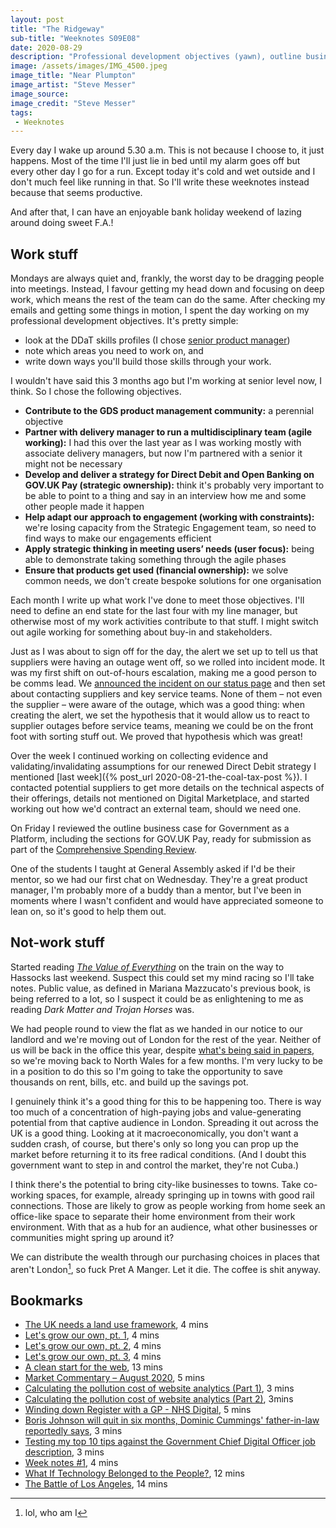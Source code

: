 ```yaml
---
layout: post
title: "The Ridgeway"
sub-title: "Weeknotes S09E08"
date: 2020-08-29
description: "Professional development objectives (yawn), outline business cases (double yawn) and the story of a successful alert."
image: /assets/images/IMG_4500.jpeg
image_title: "Near Plumpton"
image_artist: "Steve Messer"
image_source: 
image_credit: "Steve Messer"
tags:
 - Weeknotes
---
```


Every day I wake up around 5.30 a.m. This is not because I choose to, it just happens. Most of the time I'll just lie in bed until my alarm goes off but every other day I go for a run. Except today it's cold and wet outside and I don't much feel like running in that. So I'll write these weeknotes instead because that seems productive.

And after that, I can have an enjoyable bank holiday weekend of lazing around doing sweet F.A.!

## Work stuff

Mondays are always quiet and, frankly, the worst day to be dragging people into meetings. Instead, I favour getting my head down and focusing on deep work, which means the rest of the team can do the same. After checking my emails and getting some things in motion, I spent the day working on my professional development objectives. It's pretty simple: 

- look at the DDaT skills profiles (I chose [senior product manager](https://www.gov.uk/guidance/product-manager#senior-product-manager))
- note which areas you need to work on, and
- write down ways you'll build those skills through your work.

I wouldn't have said this 3 months ago but I'm working at senior level now, I think. So I chose the following objectives.

- **Contribute to the GDS product management community:** a perennial objective
- **Partner with delivery manager to run a multidisciplinary team (agile working):** I had this over the last year as I was working mostly with associate delivery managers, but now I'm partnered with a senior it might not be necessary
- **Develop and deliver a strategy for Direct Debit and Open Banking on GOV.UK Pay (strategic ownership):** think it's probably very important to be able to point to a thing and say in an interview how me and some other people made it happen
- **Help adapt our approach to engagement (working with constraints):** we're losing capacity from the Strategic Engagement team, so need to find ways to make our engagements efficient
- **Apply strategic thinking in meeting users’ needs (user focus):** being able to demonstrate taking something through the agile phases
- **Ensure that products get used (financial ownership):** we solve common needs, we don't create bespoke solutions for one organisation

Each month I write up what work I've done to meet those objectives. I'll need to define an end state for the last four with my line manager, but otherwise most of my work activities contribute to that stuff. I might switch out agile working for something about buy-in and stakeholders.

Just as I was about to sign off for the day, the alert we set up to tell us that suppliers were having an outage went off, so we rolled into incident mode. It was my first shift on out-of-hours escalation, making me a good person to be comms lead. We [announced the incident on our status page](https://payments.statuspage.io/incidents/b783chyng0y7) and then set about contacting suppliers and key service teams. None of them – not even the supplier – were aware of the outage, which was a good thing: when creating the alert, we set the hypothesis that it would allow us to react to supplier outages before service teams, meaning we could be on the front foot with sorting stuff out. We proved that hypothesis which was great!

Over the week I continued working on collecting evidence and validating/invalidating assumptions for our renewed Direct Debit strategy I mentioned [last week]({% post_url 2020-08-21-the-coal-tax-post %}). I contacted potential suppliers to get more details on the technical aspects of their offerings, details not mentioned on Digital Marketplace, and started working out how we'd contract an external team, should we need one.

On Friday I reviewed the outline business case for Government as a Platform, including the sections for GOV.UK Pay, ready for submission as part of the [Comprehensive Spending Review](https://www.gov.uk/government/news/chancellor-launches-comprehensive-spending-review).

One of the students I taught at General Assembly asked if I'd be their mentor, so we had our first chat on Wednesday. They're a great product manager, I'm probably more of a buddy than a mentor, but I've been in moments where I wasn't confident and would have appreciated someone to lean on, so it's good to help them out.

## Not-work stuff

Started reading [_The Value of Everything_](https://marianamazzucato.com/publications/books/value-of-everything/) on the train on the way to Hassocks last weekend. Suspect this could set my mind racing so I'll take notes. Public value, as defined in Mariana Mazzucato's previous book, is being referred to a lot, so I suspect it could be as enlightening to me as reading _Dark Matter and Trojan Horses_ was.

We had people round to view the flat as we handed in our notice to our landlord and we're moving out of London for the rest of the year. Neither of us will be back in the office this year, despite [what's being said in papers](https://www.telegraph.co.uk/news/2020/08/27/go-back-work-risk-losing-job-major-drive-launched-get-people/), so we're moving back to North Wales for a few months. I'm very lucky to be in a position to do this so I'm going to take the opportunity to save thousands on rent, bills, etc. and build up the savings pot. 

I genuinely think it's a good thing for this to be happening too. There is way too much of a concentration of high-paying jobs and value-generating potential from that captive audience in London. Spreading it out across the UK is a good thing. Looking at it macroeconomically, you don't want a sudden crash, of course, but there's only so long you can prop up the market before returning it to its free radical conditions. (And I doubt this government want to step in and control the market, they're not Cuba.) 

I think there's the potential to bring city-like businesses to towns. Take co-working spaces, for example, already springing up in towns with good rail connections. Those are likely to grow as people working from home seek an office-like space to separate their home environment from their work environment. With that as a hub for an audience, what other businesses or communities might spring up around it?

We can distribute the wealth through our purchasing choices in places that aren't London[^1], so fuck Pret A Manger. Let it die. The coffee is shit anyway.

## Bookmarks

- [The UK needs a land use framework](https://ffcc.co.uk/conversations/the-uk-needs-a-land-use-framework), 4 mins
- [Let's grow our own, pt. 1](https://ffcc.co.uk/conversations/lets-grow-our-own), 4 mins
- [Let's grow our own, pt. 2](https://ffcc.co.uk/conversations/lets-grow-our-own-1), 4 mins
- [Let's grow our own, pt. 3](https://ffcc.co.uk/conversations/lets-grow-our-own-2), 4 mins
- [A clean start for the web](https://macwright.com/2020/08/22/clean-starts-for-the-web.html), 13 mins
- [Market Commentary – August 2020](https://builtplace.com/market-commentary-august-2020/), 5 mins
- [Calculating the pollution cost of website analytics (Part 1)](https://gerrymcgovern.com/calculating-the-pollution-cost-of-website-analytics-part-1/), 3 mins
- [Calculating the pollution cost of website analytics (Part 2)](https://gerrymcgovern.com/calculating-the-pollution-cost-of-website-analytics-part-2/), 3mins
- [Winding down Register with a GP - NHS Digital](https://digital.nhs.uk/blog/transformation-blog/2018/winding-down-register-with-a-gp), 5 mins
- [Boris Johnson will quit in six months, Dominic Cummings' father-in-law reportedly says](https://www.theguardian.com/politics/2020/aug/25/boris-johnson-will-quit-dominic-cummings-father-in-law-reportedly-says), 3 mins
- [Testing my top 10 tips against the Government Chief Digital Officer job description](https://digitalbydefault.com/2020/08/26/testing-my-top-10-tips-against-the-government-chief-digital-officer-job-description/), 3 mins
- [Week notes #1](https://www.teachingpublicservice.digital/news/week-notes-1), 4 mins
- [What If Technology Belonged to the People?](https://www.vice.com/en_us/article/xg8k5d/what-if-technology-belonged-to-the-people), 12 mins
- [The Battle of Los Angeles](https://pitchfork.com/reviews/albums/rage-against-the-machine-the-battle-of-los-angeles/), 14 mins

[^1]: lol, who am I